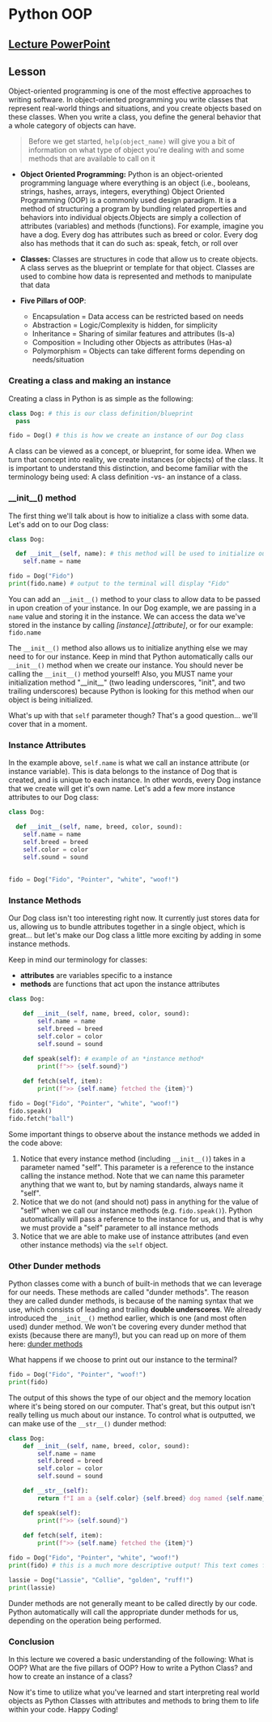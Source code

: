 # Python OOP

## **[Lecture PowerPoint](https://docs.google.com/presentation/d/1lcYNdojb96cDjZyzhLVolQA_-pOxe8V36bqbH8VEJLg/edit?usp=drive_link)**

## Lesson

Object-oriented programming is one of the most effective approaches to writing software. In object-oriented programming you write classes that represent real-world things and situations, and you create objects based on these classes. When you write a class, you define the general behavior that a whole category of objects can have.

> Before we get started, `help(object_name)` will give you a bit of information on what type of object you're dealing with and some methods that are available to call on it

- **Object Oriented Programming:** Python is an object-oriented programming language where everything is an object (i.e., booleans, strings, hashes, arrays, integers, everything) Object Oriented Programming (OOP) is a commonly used design paradigm. It is a method of structuring a program by bundling related properties and behaviors into individual objects.Objects are simply a collection of attributes (variables) and methods (functions). For example, imagine you have a dog. Every dog has attributes such as breed or color. Every dog also has methods that it can do such as: speak, fetch, or roll over

- **Classes:** Classes are structures in code that allow us to create objects. A class serves as the blueprint or template for that object. Classes are used to combine how data is represented and methods to manipulate that data

- **Five Pillars of OOP**:
  - Encapsulation = Data access can be restricted based on needs
  - Abstraction = Logic/Complexity is hidden, for simplicity
  - Inheritance = Sharing of similar features and attributes (Is-a)
  - Composition = Including other Objects as attributes (Has-a)
  - Polymorphism = Objects can take different forms depending on needs/situation

### Creating a class and making an instance

Creating a class in Python is as simple as the following:

```python
class Dog: # this is our class definition/blueprint
  pass

fido = Dog() # this is how we create an instance of our Dog class
```

A class can be viewed as a concept, or blueprint, for some idea. When we turn that concept into reality, we create instances (or objects) of the class. It is important to understand this distinction, and become familiar with the terminology being used: A class definition -vs- an instance of a class.

### \_\_init\_\_() method

The first thing we'll talk about is how to initialize a class with some data. Let's add on to our Dog class:

```python
class Dog:

  def __init__(self, name): # this method will be used to initialize our Dog instance
    self.name = name

fido = Dog("Fido")
print(fido.name) # output to the terminal will display "Fido"
```

You can add an ```__init__()``` method to your class to allow data to be passed in upon creation of your instance. In our Dog example, we are passing in a ```name``` value and storing it in the instance. We can access the data we've stored in the instance by calling *[instance].[attribute]*, or for our example: ```fido.name```

The ```__init__()``` method also allows us to initialize anything else we may need to for our instance. Keep in mind that Python automatically calls our ```__init__()``` method when we create our instance. You should never be calling the ```__init__()``` method yourself! Also, you MUST name your initialization method "\_\_init\_\_" (two leading underscores, "init", and two trailing underscores) because Python is looking for this method when our object is being initialized.

What's up with that `self` parameter though? That's a good question... we'll cover that in a moment.

### Instance Attributes

In the example above, `self.name` is what we call an instance attribute (or instance variable). This is data belongs to the instance of Dog that is created, and is unique to each instance. In other words, every Dog instance that we create will get it's own name. Let's add a few more instance attributes to our Dog class:

```python
class Dog:

  def __init__(self, name, breed, color, sound):
    self.name = name
    self.breed = breed
    self.color = color
    self.sound = sound
      
        
fido = Dog("Fido", "Pointer", "white", "woof!")
```

### Instance Methods

Our Dog class isn't too interesting right now. It currently just stores data for us, allowing us to bundle attributes together in a single object, which is great... but let's make our Dog class a little more exciting by adding in some instance methods.

Keep in mind our terminology for classes:

- **attributes** are variables specific to a instance
- **methods** are functions that act upon the instance attributes

```python
class Dog:

    def __init__(self, name, breed, color, sound):
        self.name = name
        self.breed = breed
        self.color = color
        self.sound = sound

    def speak(self): # example of an *instance method*
        print(f">> {self.sound}")
        
    def fetch(self, item):
        print(f">> {self.name} fetched the {item}")

fido = Dog("Fido", "Pointer", "white", "woof!")
fido.speak()
fido.fetch("ball")
```

Some important things to observe about the instance methods we added in the code above:

1. Notice that every instance method (including ```__init__()```) takes in a parameter named "self". This parameter is a reference to the instance calling the instance method. Note that we can name this parameter anything that we want to, but by naming standards, always name it "self".
2. Notice that we do not (and should not) pass in anything for the value of "self" when we call our instance methods (e.g. ```fido.speak()```). Python automatically will pass a reference to the instance for us, and that is why we must provide a "self" parameter to all instance methods
3. Notice that we are able to make use of instance attributes (and even other instance methods) via the ```self``` object.

### Other Dunder methods

Python classes come with a bunch of built-in methods that we can leverage for our needs. These methods are called "dunder methods". The reason they are called dunder methods, is because of the naming syntax that we use, which consists of leading and trailing **double underscores**. We already introduced the ```__init__()``` method earlier, which is one (and most often used) dunder method. We won't be covering every dunder method that exists (because there are many!), but you can read up on more of them here: [dunder methods](https://www.python-course.eu/python3_magic_methods.php)

What happens if we choose to print out our instance to the terminal?

```python
fido = Dog("Fido", "Pointer", "woof!")
print(fido)
```

The output of this shows the type of our object and the memory location where it's being stored on our computer. That's great, but this output isn't really telling us much about our instance. To control what is outputted, we can make use of the ```__str__()``` dunder method:

```python
class Dog:
    def __init__(self, name, breed, color, sound):
        self.name = name
        self.breed = breed
        self.color = color
        self.sound = sound

    def __str__(self):
        return f"I am a {self.color} {self.breed} dog named {self.name} and I say {self.sound}!"

    def speak(self):
        print(f">> {self.sound}")
        
    def fetch(self, item):
        print(f">> {self.name} fetched the {item}")

fido = Dog("Fido", "Pointer", "white", "woof!")
print(fido) # this is a much more descriptive output! This text comes from the __str__() instance method

lassie = Dog("Lassie", "Collie", "golden", "ruff!")
print(lassie)
```

Dunder methods are not generally meant to be called directly by our code. Python automatically will call the appropriate dunder methods for us, depending on the operation being performed.

### Conclusion

In this lecture we covered a basic understanding of the following: What is OOP? What are the five pillars of OOP? How to write a Python Class? and how to create an instance of a class?

Now it's time to utilize what you've learned and start interpreting real world objects as Python Classes with attributes and methods to bring them to life within your code. Happy Coding!
